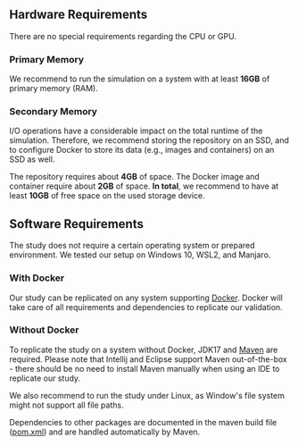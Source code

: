 ## Hardware Requirements
There are no special requirements regarding the CPU or GPU. 

### Primary Memory
We recommend to run the simulation on a system with at least __16GB__ of primary memory (RAM). 

### Secondary Memory  
I/O operations have a considerable impact on the total runtime of the simulation. Therefore, we recommend storing the repository on an SSD, and to configure Docker to store its data (e.g., images and containers) on an SSD as well. 

The repository requires about __4GB__ of space. The Docker image and container require about __2GB__ of space. __In total__, we recommend to have at least __10GB__ of free space on the used storage device.



## Software Requirements
The study does not require a certain operating system or prepared environment.
We tested our setup on Windows 10, WSL2, and Manjaro.

### With Docker
Our study can be replicated on any system supporting [Docker](https://docs.docker.com/get-docker/).
Docker will take care of all requirements and dependencies to replicate our validation.

### Without Docker
To replicate the study on a system without Docker, JDK17 and [Maven](https://maven.apache.org/what-is-maven.html) are required.
Please note that Intellij and Eclipse support Maven out-of-the-box - there should be no need to install Maven manually when using an IDE to replicate our study.

We also recommend to run the study under Linux, as Window's file system might not support all file paths. 

Dependencies to other packages are documented in the maven build file ([pom.xml](pom.xml)) and are handled automatically by Maven.
